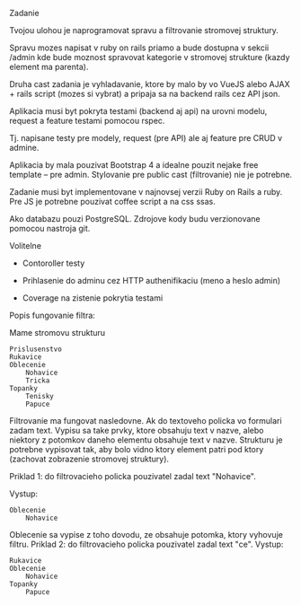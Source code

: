 Zadanie



Tvojou ulohou je naprogramovat spravu a filtrovanie stromovej struktury.

Spravu mozes napisat v ruby on rails priamo a bude dostupna v sekcii /admin kde bude moznost spravovat kategorie v stromovej strukture (kazdy element ma parenta).

Druha cast zadania je vyhladavanie, ktore by malo by vo VueJS alebo AJAX + rails script (mozes si vybrat) a pripaja sa na backend rails cez API json.



Aplikacia musi byt pokryta testami (backend aj api) na urovni modelu, request a feature testami pomocou rspec.

Tj. napisane testy pre modely, request (pre API) ale aj feature pre CRUD v admine.



Aplikacia by mala pouzivat Bootstrap 4 a idealne pouzit nejake free template – pre admin. Stylovanie pre public cast (filtrovanie) nie je potrebne.



Zadanie musi byt implementovane v najnovsej verzii Ruby on Rails  a ruby. Pre JS je potrebne pouzivat coffee script a na css ssas.

Ako databazu pouzi PostgreSQL. Zdrojove kody budu verzionovane pomocou nastroja git.



Volitelne



- Contoroller testy

- Prihlasenie do adminu cez HTTP authenifikaciu (meno a heslo admin)

- Coverage na zistenie pokrytia testami



Popis fungovanie filtra:



Mame stromovu strukturu

    Prislusenstvo
    Rukavice
    Oblecenie
        Nohavice
        Tricka
    Topanky
        Tenisky
        Papuce



Filtrovanie ma fungovat nasledovne. Ak do textoveho policka vo formulari zadam text. Vypisu sa take prvky, ktore obsahuju text v nazve, alebo niektory z potomkov daneho elementu obsahuje text v nazve. Strukturu je potrebne vypisovat tak, aby bolo vidno ktory element patri pod ktory (zachovat zobrazenie stromovej struktury).



Priklad 1: do filtrovacieho policka pouzivatel zadal text "Nohavice".

Vystup:



    Oblecenie
        Nohavice

Oblecenie sa vypise z toho dovodu, ze obsahuje potomka, ktory vyhovuje filtru. Priklad 2: do filtrovacieho policka pouzivatel zadal text "ce". Vystup:

    Rukavice
    Oblecenie
        Nohavice
    Topanky
        Papuce
